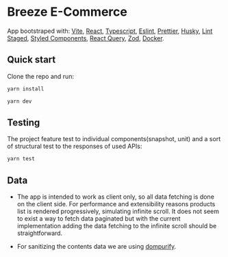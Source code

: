 # Breeze E-Commerce

App bootstraped
with: [Vite](https://github.com/vitejs/vite), [React](https://reactjs.org/), [Typescript](https://www.typescriptlang.org/), [Eslint](https://eslint.org/), [Prettier](https://prettier.io/), [Husky](https://typicode.github.io/husky/), [Lint Staged](https://github.com/okonet/lint-staged), [Styled Components](https://styled-components.com/), [React Query](https://tanstack.com/query), [Zod](https://zod.dev/), [Docker](https://www.docker.com/).

## Quick start

Clone the repo and run:

```bash
yarn install
```

```bash
yarn dev
```

## Testing

The project feature test to individual components(snapshot, unit) and a sort of structural test to the responses of used
APIs:

```bash
yarn test
```

## Data

- The app is intended to work as client only, so all data fetching is done on the client side.
  For performance and extensibility reasons products list is rendered progressively, simulating infinite scroll.
  It does not seem to exist a way to fetch data paginated but with the current implementation adding the data fetching
  to
  the infinite scroll should be straightforward.

- For sanitizing the contents data we are using [dompurify](https://www.npmjs.com/package/dompurify).
